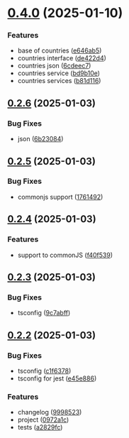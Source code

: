 # [0.4.0](https://github.com/brmorillo/util/compare/v0.2.6...v0.4.0) (2025-01-10)


### Features

* base of countries ([e646ab5](https://github.com/brmorillo/util/commit/e646ab5979e5c0db459f084aefa1583cbacc6205))
* countries interface ([de422d4](https://github.com/brmorillo/util/commit/de422d400a8b4b33075fd014c46d0e7900a6856d))
* countries json ([6cdeec7](https://github.com/brmorillo/util/commit/6cdeec7bcb6dd41159b0a407791ec49c039c18e0))
* countries service ([bd9b10e](https://github.com/brmorillo/util/commit/bd9b10ed8c458695d54329d3a99ca6379621f229))
* countries services ([b81d116](https://github.com/brmorillo/util/commit/b81d116777e4e74a7d36b12d26e729a24a4cdf0a))



## [0.2.6](https://github.com/brmorillo/util/compare/v0.2.5...v0.2.6) (2025-01-03)


### Bug Fixes

* json ([6b23084](https://github.com/brmorillo/util/commit/6b2308456d9155a488b8fba254d597044195f220))



## [0.2.5](https://github.com/brmorillo/util/compare/v0.2.4...v0.2.5) (2025-01-03)


### Bug Fixes

* commonjs support ([1761492](https://github.com/brmorillo/util/commit/1761492f3bf0621847b4cf29f366a11f60b22724))



## [0.2.4](https://github.com/brmorillo/util/compare/v0.2.3...v0.2.4) (2025-01-03)


### Features

* support to commonJS ([f40f539](https://github.com/brmorillo/util/commit/f40f539a7cd0e4e85f38208599acd87242cbc0a8))



## [0.2.3](https://github.com/brmorillo/util/compare/v0.2.2...v0.2.3) (2025-01-03)


### Bug Fixes

* tsconfig ([9c7abff](https://github.com/brmorillo/util/commit/9c7abff72361c4c726517df409ab5510b4c10254))



## [0.2.2](https://github.com/brmorillo/util/compare/0972a1c31a7893cc8c1699b1627ff33fe2278a80...v0.2.2) (2025-01-03)


### Bug Fixes

* tsconfig ([c1f6378](https://github.com/brmorillo/util/commit/c1f637821a141cbe5c4d4282091db6f57ed9fe4a))
* tsconfig for jest ([e45e886](https://github.com/brmorillo/util/commit/e45e8868ee904fb06005933c0a8251e270218b81))


### Features

* changelog ([9998523](https://github.com/brmorillo/util/commit/9998523dabc588b34433d1e9aa8b55be8993806c))
* project ([0972a1c](https://github.com/brmorillo/util/commit/0972a1c31a7893cc8c1699b1627ff33fe2278a80))
* tests ([a2829fc](https://github.com/brmorillo/util/commit/a2829fc4e8aa3c1849afe19bf6589d2acefed7eb))



